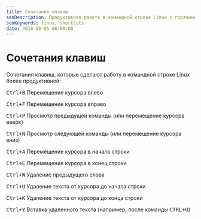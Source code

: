 ```yaml
---
title: Сочетания клавиш
seoDescription: Продуктивная работа в командной строке Linux с горячими клавишами.
seoKeywords: linux, shortcuts
date: 2018-08-05 06:00:00
---
```

# Сочетания клавиш

Сочетания клавиш, которые сделают работу в командной строке Linux более продуктивной:

<kbd>Ctrl+B</kbd> Перемещение курсора влево

<kbd>Ctrl+F</kbd> Перемещение курсора вправо

<kbd>Ctrl+P</kbd> Просмотр предыдущей команды (или перемещение курсора вверх)

<kbd>Ctrl+N</kbd> Просмотр следующей команды (или перемещение курсора вниз)

<kbd>Ctrl+A</kbd> Перемещение курсора в начало строки

<kbd>Ctrl+E</kbd> Перемещение курсора в конец строки

<kbd>Ctrl+W</kbd> Удаление предыдущего слова

<kbd>Ctrl+U</kbd> Удаление текста от курсора до начала строки

<kbd>Ctrl+K</kbd> Удаление текста от курсора до конца строки

<kbd>Ctrl+Y</kbd> Вставка удаленного текста (например, после команды <kbd>CTRL+U</kbd>)

